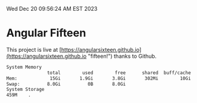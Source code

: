 Wed Dec 20 09:56:24 AM EST 2023

# Angular Fifteen


This project is live at [https://angularsixteen.github.io](https://angularsixteen.github.io "fifteen!") thanks to Github.

```bash
System Memory
               total        used        free      shared  buff/cache   available
Mem:            15Gi       1.9Gi       3.8Gi       302Mi        10Gi        13Gi
Swap:          8.0Gi          0B       8.0Gi
System Storage
459M	.
```
